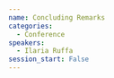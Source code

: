 ```yaml
---
name: Concluding Remarks
categories:
  - Conference
speakers:
  - Ilaria Ruffa  
session_start: False
---
```

